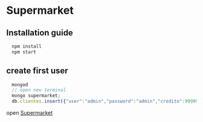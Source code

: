 # Supermarket
## Installation guide

```js
  npm install
  npm start
```

## create first user

```js
  mongod
  // open new terminal
  mongo supermarket;
  db.clientes.insert({"user":"admin","password":"admin","credito":999999,"nome":"admin"});
```

open [Supermarket](http://localhost:3000//)
